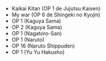 - Kaikai Kitan (OP 1 de Jujutsu Kaisen)
- My war (OP 6 de Shingeki no Kyojin)
- OP 1 (Kaguya Sama)
- OP 2 (Kaguya Sama)
- OP 1 (Nagatoro-San)
- OP 1 (Naruto)
- OP 16 (Naruto Shippuden)
- OP 1 (Yu Yu Hakusho)
